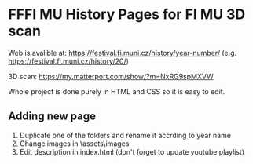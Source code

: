 # FFFI MU History Pages for FI MU 3D scan

Web is avalible at: https://festival.fi.muni.cz/history/year-number/ (e.g. https://festival.fi.muni.cz/history/20/)

3D scan: https://my.matterport.com/show/?m=NxRG9spMXVW

Whole project is done purely in HTML and CSS so it is easy to edit.

## Adding new page

<ol>
<li>Duplicate one of the folders and rename it accrding to year name</li>
<li>Change images in \assets\images</li>
<li>Edit description in index.html (don't forget to update youtube playlist)</li>
</ol> 
